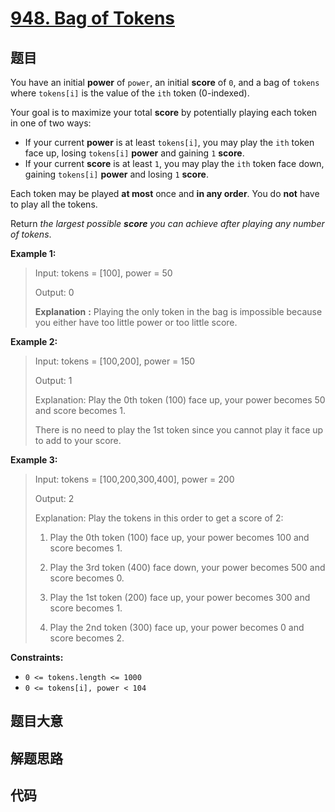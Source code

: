 # [948. Bag of Tokens](https://leetcode.com/problems/bag-of-tokens/)

## 题目

You have an initial **power** of `power`, an initial **score** of `0`, and a
bag of `tokens` where `tokens[i]` is the value of the `ith` token (0-indexed).

Your goal is to maximize your total **score** by potentially playing each
token in one of two ways:

  * If your current **power** is at least `tokens[i]`, you may play the `ith` token face up, losing `tokens[i]` **power** and gaining `1` **score**.
  * If your current **score** is at least `1`, you may play the `ith` token face down, gaining `tokens[i]` **power** and losing `1` **score**.

Each token may be played **at most** once and **in any order**. You do **not**
have to play all the tokens.

Return _the largest possible **score** you can achieve after playing any
number of tokens_.



**Example 1:**

> Input: tokens = [100], power = 50
> 
> Output: 0
> 
> **Explanation** **:** Playing the only token in the bag is impossible because you either have too little power or too little score.

**Example 2:**

> Input: tokens = [100,200], power = 150
> 
> Output: 1
> 
> Explanation: Play the 0th token (100) face up, your power becomes 50 and score becomes 1.
> 
> There is no need to play the 1st token since you cannot play it face up to add to your score.

**Example 3:**

> Input: tokens = [100,200,300,400], power = 200
> 
> Output: 2
> 
> Explanation: Play the tokens in this order to get a score of 2:
> 
> 1. Play the 0th token (100) face up, your power becomes 100 and score becomes 1.
> 
> 2. Play the 3rd token (400) face down, your power becomes 500 and score becomes 0.
> 
> 3. Play the 1st token (200) face up, your power becomes 300 and score becomes 1.
> 
> 4. Play the 2nd token (300) face up, your power becomes 0 and score becomes 2.

**Constraints:**

  * `0 <= tokens.length <= 1000`
  * `0 <= tokens[i], power < 104`


## 题目大意

## 解题思路

## 代码

```javascript

```


